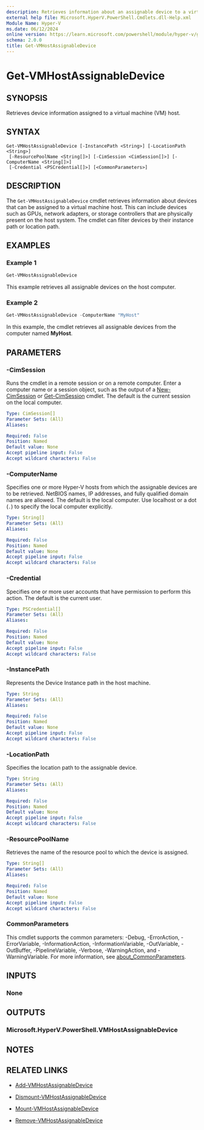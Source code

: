```yaml
---
description: Retrieves information about an assignable device to a virtual machine host.
external help file: Microsoft.HyperV.PowerShell.Cmdlets.dll-Help.xml
Module Name: Hyper-V
ms.date: 06/12/2024
online version: https://learn.microsoft.com/powershell/module/hyper-v/get-vmhostassignabledevice?view=windowsserver2022-ps&wt.mc_id=ps-gethelp
schema: 2.0.0
title: Get-VMHostAssignableDevice
---
```


# Get-VMHostAssignableDevice

## SYNOPSIS
Retrieves device information assigned to a virtual machine (VM) host.

## SYNTAX

```
Get-VMHostAssignableDevice [-InstancePath <String>] [-LocationPath <String>]
 [-ResourcePoolName <String[]>] [-CimSession <CimSession[]>] [-ComputerName <String[]>]
 [-Credential <PSCredential[]>] [<CommonParameters>]
```

## DESCRIPTION

The `Get-VMHostAssignableDevice` cmdlet retrieves information about devices that can be assigned to
a virtual machine host. This can include devices such as GPUs, network adapters, or storage
controllers that are physically present on the host system. The cmdlet can filter devices by their
instance path or location path.

## EXAMPLES

### Example 1

```powershell
Get-VMHostAssignableDevice
```

This example retrieves all assignable devices on the host computer.

### Example 2

```powershell
Get-VMHostAssignableDevice -ComputerName "MyHost"
```

In this example, the cmdlet retrieves all assignable devices from the computer named **MyHost**.

## PARAMETERS

### -CimSession

Runs the cmdlet in a remote session or on a remote computer. Enter a computer name or a session
object, such as the output of a [New-CimSession](/powershell/module/cimcmdlets/new-cimsession)
or [Get-CimSession](/powershell/module/cimcmdlets/get-cimsession) cmdlet. The default is the
current session on the local computer.

```yaml
Type: CimSession[]
Parameter Sets: (All)
Aliases:

Required: False
Position: Named
Default value: None
Accept pipeline input: False
Accept wildcard characters: False
```

### -ComputerName

Specifies one or more Hyper-V hosts from which the assignable devices are to be retrieved. NetBIOS
names, IP addresses, and fully qualified domain names are allowed. The default is the local
computer. Use localhost or a dot (`.`) to specify the local computer explicitly.

```yaml
Type: String[]
Parameter Sets: (All)
Aliases:

Required: False
Position: Named
Default value: None
Accept pipeline input: False
Accept wildcard characters: False
```

### -Credential

Specifies one or more user accounts that have permission to perform this action. The default is the
current user.

```yaml
Type: PSCredential[]
Parameter Sets: (All)
Aliases:

Required: False
Position: Named
Default value: None
Accept pipeline input: False
Accept wildcard characters: False
```

### -InstancePath

Represents the Device Instance path in the host machine.

```yaml
Type: String
Parameter Sets: (All)
Aliases:

Required: False
Position: Named
Default value: None
Accept pipeline input: False
Accept wildcard characters: False
```

### -LocationPath

Specifies the location path to the assignable device.

```yaml
Type: String
Parameter Sets: (All)
Aliases:

Required: False
Position: Named
Default value: None
Accept pipeline input: False
Accept wildcard characters: False
```

### -ResourcePoolName

Retrieves the name of the resource pool to which the device is assigned.

```yaml
Type: String[]
Parameter Sets: (All)
Aliases:

Required: False
Position: Named
Default value: None
Accept pipeline input: False
Accept wildcard characters: False
```

### CommonParameters

This cmdlet supports the common parameters: -Debug, -ErrorAction, -ErrorVariable,
-InformationAction, -InformationVariable, -OutVariable, -OutBuffer, -PipelineVariable, -Verbose,
-WarningAction, and -WarningVariable. For more information, see
[about_CommonParameters](/powershell/module/microsoft.powershell.core/about/about_commonparameters).

## INPUTS

### None

## OUTPUTS

### Microsoft.HyperV.PowerShell.VMHostAssignableDevice

## NOTES

## RELATED LINKS

- [Add-VMHostAssignableDevice](add-vmhostassignabledevice.md)

- [Dismount-VMHostAssignableDevice](dismount-vmhostassignabledevice.md)

- [Mount-VMHostAssignableDevice](mount-vmhostassignabledevice.md)

- [Remove-VMHostAssignableDevice](remove-vmhostassignabledevice.md)
